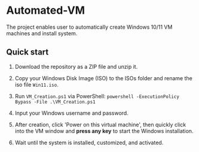 # Automated-VM

The project enables user to automatically create Windows 10/11 VM machines and install system.

## Quick start

1. Download the repository as a ZIP file and unzip it.
2. Copy your Windows Disk Image (ISO) to the ISOs folder and rename the iso file `Win11.iso`.
3. Run `VM_Creation.ps1` via PowerShell: `powershell -ExecutionPolicy Bypass -File .\VM_Creation.ps1`

4. Input your Windows username and password.
5. After creation, click 'Power on this virtual machine', then quickly click into the VM window and **press any key** to start the Windows installation.
6. Wait until the system is installed, customized, and activated.